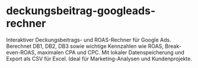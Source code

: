 # deckungsbeitrag-googleads-rechner
Interaktiver Deckungsbeitrags- und ROAS-Rechner für Google Ads. Berechnet DB1, DB2, DB3 sowie wichtige Kennzahlen wie ROAS, Break-even-ROAS, maximalen CPA und CPC. Mit lokaler Datenspeicherung und Export als CSV für Excel. Ideal für Marketing-Analysen und Kundenprojekte.
